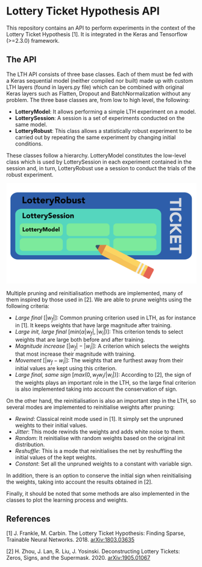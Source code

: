 # Lottery Ticket Hypothesis API

This repository contains an API to perform experiments in the context of the Lottery Ticket Hypothesis [1]. It is integrated in the Keras and Tensorflow (>=2.3.0) framework.

## The API

The LTH API consists of three base classes. Each of them must be fed with a Keras sequential model (neither compiled nor built) made up with custom LTH layers (found in layers.py file) which can be combined with original Keras layers such as Flatten, Dropout and BatchNormalization without any problem. The three base classes are, from low to high level, the following:

* **LotteryModel**: It allows performing a simple LTH experiment on a model.
* **LotterySession**: A session is a set of experiments conducted on the same model.
* **LotteryRobust**: This class allows a statistically robust experiment to be carried out by repeating the same experiment by changing initial conditions.

These classes follow a hierarchy. LotteryModel constitutes the low-level class which is used by LotterySession in each experiment contained in the session and, in turn, LotteryRobust use a session to conduct the trials of the robust experiment.

![hierarchy ticket](img_md/lotteryticket.png)

Multiple pruning and reinitialisation methods are implemented, many of them inspired by those used in [2]. We are able to prune weights using the following criteria:

* *Large final* [$|w_f|$]: Common pruning criterion used in LTH, as for instance in [1]. It keeps weights that have large magnitude after training.
* *Large init, large final* [$min(\alpha|w_f|,|w_i|)$]: This criterion tends to select weights that are large both before and after training. 
* *Magnitude increase* [$|w_f|-|w_i|$]: A criterion which selects the weights that most increase their magnitude with training.
* *Movement* [$|w_f-w_i|$]: The weights that are furthest away from their initial values are kept using this criterion.
* *Large final, same sign* [$max(0,w_f w_i/|w_i|)$]: According to [2], the sign of the weights plays an important role in the LTH, so the large final criterion is also implemented taking into account the conservation of sign.

On the other hand, the reinitialisation is also an important step in the LTH, so several modes are implemented to reinitialise weights after pruning:

* *Rewind*: Classical reinit mode used in [1]. It simply set the unpruned weights to their initial values.
* *Jitter*: This mode rewinds the weights and adds white noise to them.
* *Random*: It reinitialise with random weights based on the original init distribution.
* *Reshuffle*: This is a mode that reinitialises the net by reshuffling the initial values of the kept weights.
* *Constant*: Set all the unpruned weights to a constant with variable sign.

In addition, there is an option to conserve the initial sign when reinitialising the weights, taking into account the results obtained in [2].

Finally, it should be noted that some methods are also implemented in the classes to plot the learning process and weights.

## References

[1] J. Frankle, M. Carbin. The Lottery Ticket Hypothesis: Finding Sparse, Trainable Neural Networks. 2018. [arXiv:1803.03635](https://arxiv.org/abs/1803.03635)

[2] H. Zhou, J. Lan, R. Liu, J. Yosinski. Deconstructing Lottery Tickets: Zeros, Signs, and the Supermask. 2020. [arXiv:1905.01067](https://arxiv.org/abs/1905.01067v4)

